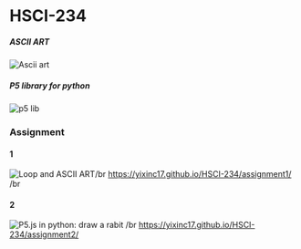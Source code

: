 # HSCI-234

##### ASCII ART

![Ascii art](https://www.tetoki.eu/asciiart/)

##### P5 library for python

![p5 lib](https://p5.readthedocs.io/en/latest/)


### Assignment
#### 1
![Loop and ASCII ART](https://yixinc17.github.io/HSCI-234/assignment1/)/br
https://yixinc17.github.io/HSCI-234/assignment1/  /br
#### 2
![P5.js in python: draw a rabit](https://yixinc17.github.io/HSCI-234/assignment2/) /br
https://yixinc17.github.io/HSCI-234/assignment2/

